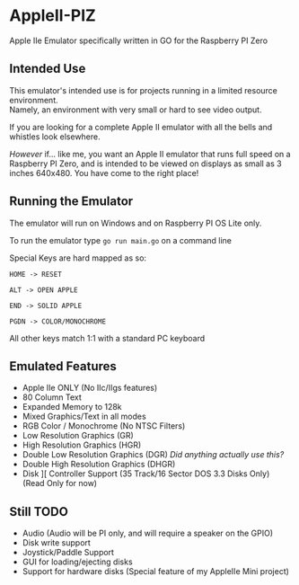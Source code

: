 # AppleII-PIZ
Apple IIe Emulator specifically written in GO for the Raspberry PI Zero

## Intended Use
This emulator's intended use is for projects running in a limited resource environment.  
Namely, an environment with very small or hard to see video output.

If you are looking for a complete Apple II emulator with all the bells and whistles look elsewhere.

*However* if... like me, you want an Apple II emulator that runs full speed on a Raspberry PI Zero, and is intended to be viewed on displays as small as 3 inches 640x480. You have come to the right place!

## Running the Emulator
The emulator will run on Windows and on Raspberry PI OS Lite only.

To run the emulator type `go run main.go` on a command line

Special Keys are hard mapped as so:

`HOME -> RESET`

`ALT -> OPEN APPLE`

`END -> SOLID APPLE`

`PGDN -> COLOR/MONOCHROME`

All other keys match 1:1 with a standard PC keyboard

## Emulated Features
* Apple IIe ONLY (No IIc/IIgs features)
* 80 Column Text
* Expanded Memory to 128k
* Mixed Graphics/Text in all modes
* RGB Color / Monochrome (No NTSC Filters)
* Low Resolution Graphics (GR)
* High Resolution Graphics (HGR)
* Double Low Resolution Graphics (DGR) *Did anything actually use this?*
* Double High Resolution Graphics (DHGR)
* Disk ][ Controller Support (35 Track/16 Sector DOS 3.3 Disks Only) (Read Only for now)

## Still TODO
* Audio (Audio will be PI only, and will require a speaker on the GPIO)
* Disk write support
* Joystick/Paddle Support
* GUI for loading/ejecting disks
* Support for hardware disks (Special feature of my AppleIIe Mini project)

